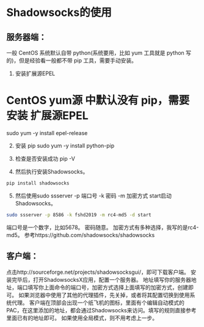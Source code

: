 Shadowsocks的使用================## 服务器端：一般 CentOS 系统默认自带 python(系统要用，比如 yum 工具就是 python 写的)，但是经验看一般都不带 pip 工具，需要手动安装。1. 安装扩展源EPEL# CentOS yum源 中默认没有 pip，需要安装 扩展源EPELsudo yum -y install epel-release2. 安装 pipsudo yum -y install python-pip3. 检查是否安装成功pip -V4. 然后执行安装Shadowsocks。```shpip install shadowsocks```5. 然后使用sudo ssserver -p 端口号 -k 密码 -m 加密方式 start启动Shadowsocks。```shsudo ssserver -p 8586 -k fshd2019 -m rc4-md5 -d start```端口号是一个数字，比如5678。密码随意。加密方式有多种选择，我写的是rc4-md5。参考https://github.com/shadowsocks/shadowsocks## 客户端：点击http://sourceforge.net/projects/shadowsocksgui/，即可下载客户端。安装完毕后，打开ShadowsocksX应用，配置一个服务器。地址填写你的服务器地址，端口填写你上面命令的端口号，加密方式选择上面填写的加密方式，创建即可。如果浏览器中使用了其他的代理插件，先关掉，或者将其配置切换到使用系统代理。客户端在顶部会出现一个纸飞机的图标，里面有个编辑自动模式的PAC，在这里添加的地址，都会通过Shadowsocks来访问。填写的规则直接参考里面已有的地址即可。如果使用全局模式，则不用考虑上一步。